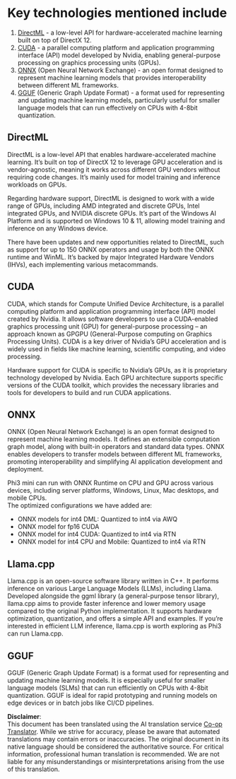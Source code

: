 <!--
CO_OP_TRANSLATOR_METADATA:
{
  "original_hash": "9841486ba4cf2590fabe609b925b00eb",
  "translation_date": "2025-07-16T18:39:43+00:00",
  "source_file": "md/01.Introduction/01/01.Understandingtech.md",
  "language_code": "en"
}
-->
# Key technologies mentioned include

1. [DirectML](https://learn.microsoft.com/windows/ai/directml/dml?WT.mc_id=aiml-138114-kinfeylo) - a low-level API for hardware-accelerated machine learning built on top of DirectX 12.  
2. [CUDA](https://blogs.nvidia.com/blog/what-is-cuda-2/) - a parallel computing platform and application programming interface (API) model developed by Nvidia, enabling general-purpose processing on graphics processing units (GPUs).  
3. [ONNX](https://onnx.ai/) (Open Neural Network Exchange) - an open format designed to represent machine learning models that provides interoperability between different ML frameworks.  
4. [GGUF](https://github.com/ggerganov/ggml/blob/master/docs/gguf.md) (Generic Graph Update Format) - a format used for representing and updating machine learning models, particularly useful for smaller language models that can run effectively on CPUs with 4-8bit quantization.

## DirectML

DirectML is a low-level API that enables hardware-accelerated machine learning. It’s built on top of DirectX 12 to leverage GPU acceleration and is vendor-agnostic, meaning it works across different GPU vendors without requiring code changes. It’s mainly used for model training and inference workloads on GPUs.

Regarding hardware support, DirectML is designed to work with a wide range of GPUs, including AMD integrated and discrete GPUs, Intel integrated GPUs, and NVIDIA discrete GPUs. It’s part of the Windows AI Platform and is supported on Windows 10 & 11, allowing model training and inference on any Windows device.

There have been updates and new opportunities related to DirectML, such as support for up to 150 ONNX operators and usage by both the ONNX runtime and WinML. It’s backed by major Integrated Hardware Vendors (IHVs), each implementing various metacommands.

## CUDA

CUDA, which stands for Compute Unified Device Architecture, is a parallel computing platform and application programming interface (API) model created by Nvidia. It allows software developers to use a CUDA-enabled graphics processing unit (GPU) for general-purpose processing – an approach known as GPGPU (General-Purpose computing on Graphics Processing Units). CUDA is a key driver of Nvidia’s GPU acceleration and is widely used in fields like machine learning, scientific computing, and video processing.

Hardware support for CUDA is specific to Nvidia’s GPUs, as it is proprietary technology developed by Nvidia. Each GPU architecture supports specific versions of the CUDA toolkit, which provides the necessary libraries and tools for developers to build and run CUDA applications.

## ONNX

ONNX (Open Neural Network Exchange) is an open format designed to represent machine learning models. It defines an extensible computation graph model, along with built-in operators and standard data types. ONNX enables developers to transfer models between different ML frameworks, promoting interoperability and simplifying AI application development and deployment.

Phi3 mini can run with ONNX Runtime on CPU and GPU across various devices, including server platforms, Windows, Linux, Mac desktops, and mobile CPUs.  
The optimized configurations we have added are:

- ONNX models for int4 DML: Quantized to int4 via AWQ  
- ONNX model for fp16 CUDA  
- ONNX model for int4 CUDA: Quantized to int4 via RTN  
- ONNX model for int4 CPU and Mobile: Quantized to int4 via RTN

## Llama.cpp

Llama.cpp is an open-source software library written in C++. It performs inference on various Large Language Models (LLMs), including Llama. Developed alongside the ggml library (a general-purpose tensor library), llama.cpp aims to provide faster inference and lower memory usage compared to the original Python implementation. It supports hardware optimization, quantization, and offers a simple API and examples. If you’re interested in efficient LLM inference, llama.cpp is worth exploring as Phi3 can run Llama.cpp.

## GGUF

GGUF (Generic Graph Update Format) is a format used for representing and updating machine learning models. It is especially useful for smaller language models (SLMs) that can run efficiently on CPUs with 4-8bit quantization. GGUF is ideal for rapid prototyping and running models on edge devices or in batch jobs like CI/CD pipelines.

**Disclaimer**:  
This document has been translated using the AI translation service [Co-op Translator](https://github.com/Azure/co-op-translator). While we strive for accuracy, please be aware that automated translations may contain errors or inaccuracies. The original document in its native language should be considered the authoritative source. For critical information, professional human translation is recommended. We are not liable for any misunderstandings or misinterpretations arising from the use of this translation.